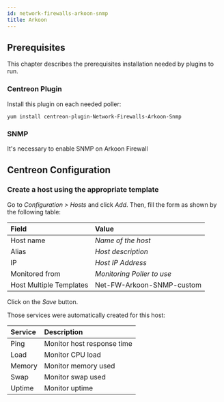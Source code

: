 ```yaml
---
id: network-firewalls-arkoon-snmp
title: Arkoon
---
```


## Prerequisites

This chapter describes the prerequisites installation needed by plugins to run.

### Centreon Plugin

Install this plugin on each needed poller:

``` shell
yum install centreon-plugin-Network-Firewalls-Arkoon-Snmp
```

### SNMP

It's necessary to enable SNMP on Arkoon Firewall

## Centreon Configuration

### Create a host using the appropriate template

Go to *Configuration \> Hosts* and click *Add*. Then, fill the form as shown by
the following table:

| Field                   | Value                      |
| :---------------------- | :------------------------- |
| Host name               | *Name of the host*         |
| Alias                   | *Host description*         |
| IP                      | *Host IP Address*          |
| Monitored from          | *Monitoring Poller to use* |
| Host Multiple Templates | Net-FW-Arkoon-SNMP-custom  |

Click on the *Save* button.

Those services were automatically created for this host:

| Service | Description                |
| :------ | :------------------------- |
| Ping    | Monitor host response time |
| Load    | Monitor CPU load           |
| Memory  | Monitor memory used        |
| Swap    | Monitor swap used          |
| Uptime  | Monitor uptime             |
